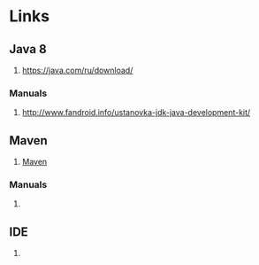 # Links
## Java 8  
1. https://java.com/ru/download/
### Manuals
1. http://www.fandroid.info/ustanovka-jdk-java-development-kit/
## Maven  
1. [Maven](https://maven.apache.org/download.cgi?Preferred=ftp://mirror.reverse.net/pub/apache/)
### Manuals
1. 
## IDE
1.   
